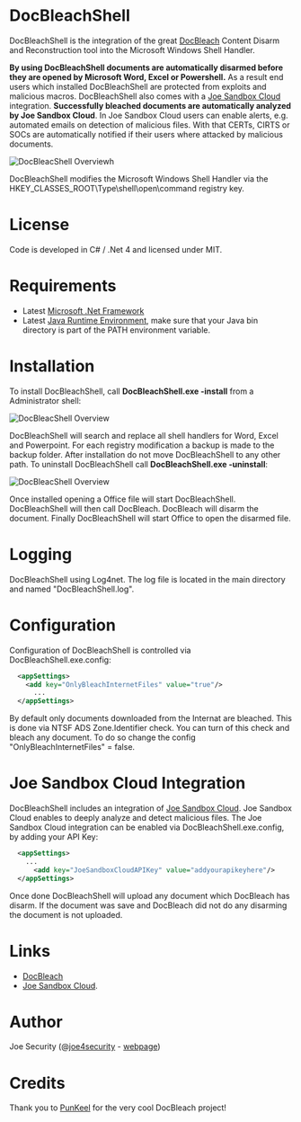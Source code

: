 # DocBleachShell

DocBleachShell is the integration of the great [DocBleach](https://github.com/docbleach/DocBleach) Content Disarm and Reconstruction tool into the Microsoft Windows Shell Handler.

**By using DocBleachShell documents are automatically disarmed before they are opened by Microsoft Word, Excel or Powershell.** As a result end users which installed DocBleachShell are protected from exploits and malicious macros. DocBleachShell also comes with a [Joe Sandbox Cloud](https://www.joesecurity.org/joe-sandbox-cloud) integration. **Successfully bleached documents are automatically analyzed by Joe Sandbox Cloud**. In Joe Sandbox Cloud users can enable alerts, e.g. automated emails on detection of malicious files. With that CERTs, CIRTS or SOCs are automatically notified if their users where attacked by malicious documents. 

![DocBleacShell Overview](https://raw.githubusercontent.com/joesecurity/h/master/img/shell.png)h

DocBleachShell modifies the Microsoft Windows Shell Handler via the HKEY_CLASSES_ROOT\Type\shell\open\command registry key. 

# License

Code is developed in C# / .Net 4 and licensed under MIT. 

# Requirements

* Latest [Microsoft .Net Framework](https://www.microsoft.com/en-us/download/details.aspx?id=53344)
* Latest [Java Runtime Environment](https://java.com/de/download/), make sure that your Java bin directory is part of the PATH environment variable.

# Installation

To install DocBleachShell, call **DocBleachShell.exe -install** from a Administrator shell:

![DocBleacShell Overview](https://raw.githubusercontent.com/joesecurity/docbleachsell/master/img/install.png)

DocBleachShell will search and replace all shell handlers for Word, Excel and Powerpoint. For each registry modification a backup is made to the backup folder. After installation do not move DocBleachShell to any other path. To uninstall DocBleachShell call **DocBleachShell.exe -uninstall**:

![DocBleacShell Overview](https://raw.githubusercontent.com/joesecurity/docbleachsell/master/img/uninstall.png)

Once installed opening a Office file will start DocBleachShell. DocBleachShell will then call DocBleach. DocBleach will disarm the document. Finally DocBleachShell will start Office to open the disarmed file.

# Logging

DocBleachShell using Log4net. The log file is located in the main directory and named "DocBleachShell.log".

# Configuration

Configuration of DocBleachShell is controlled via DocBleachShell.exe.config:

```xml
  <appSettings>
    <add key="OnlyBleachInternetFiles" value="true"/>
	  ...
  </appSettings>
```

By default only documents downloaded from the Internat are bleached. This is done via NTSF ADS Zone.Identifier check. You can turn of this check and bleach any document. To do so change the config "OnlyBleachInternetFiles" = false.

# Joe Sandbox Cloud Integration

DocBleachShell includes an integration of [Joe Sandbox Cloud](https://www.joesecurity.org/joe-sandbox-cloud). Joe Sandbox Cloud enables to deeply analyze and detect malicious files. The Joe Sandbox Cloud integration can be enabled via DocBleachShell.exe.config, by adding your API Key:

```xml
  <appSettings>
    ...
	  <add key="JoeSandboxCloudAPIKey" value="addyourapikeyhere"/>
  </appSettings>
```
Once done DocBleachShell will upload any document which DocBleach has disarm. If the document was save and DocBleach did not do any disarming the document is not uploaded. 

# Links

* [DocBleach](https://github.com/docbleach/DocBleach) 
* [Joe Sandbox Cloud](https://www.joesecurity.org/joe-sandbox-cloud).

# Author

Joe Security (@[joe4security](https://twitter.com/#!/joe4security) - [webpage](https://www.joesecurity.org))

# Credits

Thank you to [PunKeel](https://github.com/PunKeel) for the very cool DocBleach project!
